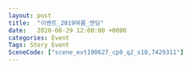 ```yaml
---
layout: post
title:  "이벤트_2019여름_엔딩"
date:   2020-08-29 12:00:00 +0000
categories: Event
Tags: Story Event
SceneCode: ["scene_evt190627_cp0_q2_s10,7429311"]
---
```

